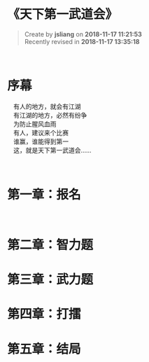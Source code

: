 《天下第一武道会》
===

> Create by **jsliang** on **2018-11-17 11:21:53**  
> Recently revised in **2018-11-17 13:35:18**

<br>

# 序幕

&emsp;有人的地方，就会有江湖  
&emsp;有江湖的地方，必然有纷争  
&emsp;为防止腥风血雨  
&emsp;有人，建议来个比赛  
&emsp;谁赢，谁能得到第一  
&emsp;这，就是天下第一武道会……

<br>

# 第一章：报名

&emsp;

# 第二章：智力题

# 第三章：武力题

# 第四章：打擂

# 第五章：结局